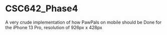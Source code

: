 # CSC642_Phase4

A very crude implementation of how PawPals on mobile should be
Done for the iPhone 13 Pro, resolution of 926px x 428px